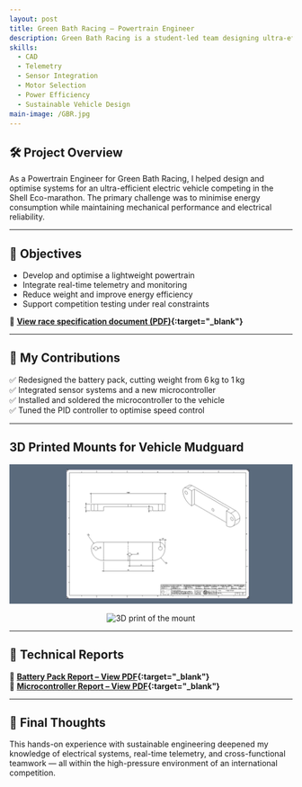 ```yaml
---
layout: post
title: Green Bath Racing – Powertrain Engineer
description: Green Bath Racing is a student-led team designing ultra-efficient electric vehicles for the Shell Eco-marathon. The competition focuses on pushing the limits of energy efficiency through innovative vehicle design.
skills: 
  - CAD
  - Telemetry
  - Sensor Integration
  - Motor Selection
  - Power Efficiency
  - Sustainable Vehicle Design
main-image: /GBR.jpg
---
```


## 🛠️ Project Overview

As a Powertrain Engineer for Green Bath Racing, I helped design and optimise systems for an ultra-efficient electric vehicle competing in the Shell Eco-marathon. The primary challenge was to minimise energy consumption while maintaining mechanical performance and electrical reliability.

---

## 🎯 Objectives

- Develop and optimise a lightweight powertrain  
- Integrate real-time telemetry and monitoring  
- Reduce weight and improve energy efficiency  
- Support competition testing under real constraints  

📄 **[View race specification document (PDF)](/assets/documents/GBR_rules.pdf){:target="_blank"}**

---

## 🧩 My Contributions

✅ Redesigned the battery pack, cutting weight from 6 kg to 1 kg  
✅ Integrated sensor systems and a new microcontroller  
✅ Installed and soldered the microcontroller to the vehicle  
✅ Tuned the PID controller to optimise speed control

---

## 3D Printed Mounts for Vehicle Mudguard
<p align="center">
  <img src="/assets/documents/CAD_mount.png" width="600" alt="CAD preview of mudguard mount" />
</p>
<p align="center">
  <img src="/assets/documents/3D_print.png" width="600" alt="3D print of the mount" />
</p>


---

## 📘 Technical Reports

📄 **[Battery Pack Report – View PDF](/assets/documents/battery_layout_and_design.pdf){:target="_blank"}**  
📄 **[Microcontroller Report – View PDF](/assets/documents/motor_controller.pdf){:target="_blank"}**

---

## 💬 Final Thoughts

This hands-on experience with sustainable engineering deepened my knowledge of electrical systems, real-time telemetry, and cross-functional teamwork — all within the high-pressure environment of an international competition.


